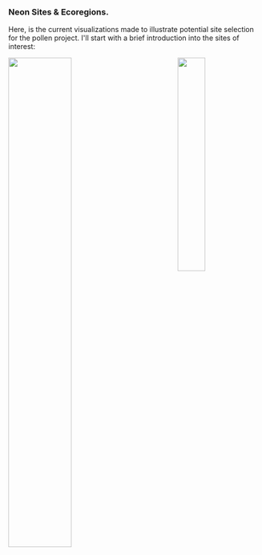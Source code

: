 ### Neon Sites & Ecoregions. 

Here, is the current visualizations made to illustrate potential site selection for the pollen project. I'll start with a brief introduction into the sites of interest: 


<img align="right" width="33%" src="../fig/ecoregion-overall-map-w-neon.png"/>
<img src="https://github.com/jtmiller28/pollen-project-mapping/blob/main/fig/ecoregion-overall-map-w-neon.png" width = "50%" align="middle"  />
